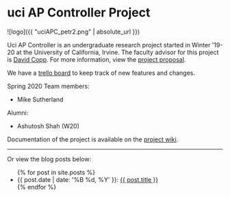 # uci AP Controller Project

![logo]({{ "uciAPC_petr2.png" | absolute_url  }})

Uci AP Controller is an undergraduate research project started in Winter '19-20 at the University of California, Irvine. The faculty advisor for this project is [David Copp](http://engineering.uci.edu/users/david-copp). For more information, view the [project proposal](Project_Proposal.html).

We have a [trello board](https://trello.com/b/aRJtnHfg/uciapc) to keep track of new features and changes.

Spring 2020 Team members:
+ Mike Sutherland 

Alumni:
+ Ashutosh Shah (W20)

Documentation of the project is available on the [project wiki](https://github.com/rland93/uciAPC/wiki).

---

Or view the blog posts below:
<ul>
  {% for post in site.posts %}
    <li>
      {{ post.date |  date: '%B %d, %Y' }}: <a href="{{ site.baseurl }}{{ post.url }}">{{ post.title }}</a>
    </li>
  {% endfor %}
</ul>

